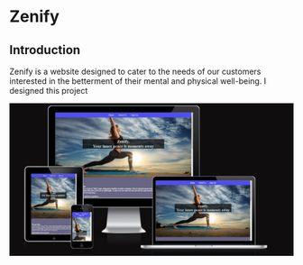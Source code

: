 # Zenify

## Introduction
Zenify is a website designed to cater to the needs of our customers interested in the betterment of their mental and physical well-being. I designed this project 

![Welcome to Zenfiy](assets/documentation/amiresponsive.png)